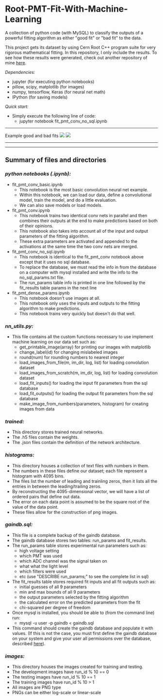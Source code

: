 # Root-PMT-Fit-With-Machine-Learning
A collection of python code (with MySQL) to classify the outputs of a powerful fitting 
algorithm as either "good fit" or "bad fit" to the data.

This project gets its dataset by using Cern Root C++ program suite for very rigorous 
mathematical fitting. In this repository, I only include the results. To see how these 
results were generated, check out another repository of mine 
[here](https://github.com/bradylowe/Low-Light-PMT-Data-Root-Fit). 

*Dependencies:*
 - jupyter (for executing python notebooks)
 - pillow, scipy, matplotlib (for images) 
 - numpy, tensorflow, Keras (for neural net math)
 - IPython (for saving models)

*Quick start:*
 - Simply execute the following line of code:
    * jupyter notebook fit_pmt_conv_no_sql.ipynb

---

Example good and bad fits 
![](fit_pmt_nn__fitID102_runID249_chi3_log0.png)
![](fit_pmt_nn__fitID126_runID273_chi329_log0.png)

---
---

## Summary of files and directories

### *python notebooks (.ipynb):*
 - fit_pmt_conv_basic.ipynb
    * This notebook is the most basic convolution neural net example.
    * Within this notebook, we can load our data, define a convolutional model, train the model, and do a little evaluation. 
    * We can also save models or load models.
 - fit_pmt_conv.ipynb
    * This notebook trains two identical conv nets in parallel and then combines their outputs at the end to make predictions based on both of their opinions.
    * This notebook also takes into account all of the input and output parameters of the fitting algorithm. 
    * These extra parameters are activated and appended to the activations at the same time the two conv nets are merged.
 - fit_pmt_conv_no_sql.ipynb
    * This notebook is identical to the fit_pmt_conv notebook above except that it uses no sql database.
    * To replace the database, we must read the info in from the database on a computer with mysql installed and write the info to the no_sql_params.txt file.
    * The run_params table info is printed in one line followed by the fit_results table params in the next line
 - fit_pmt_dense_params.ipynb
    * This notebook doesn't use images at all.
    * This notebook only uses the inputs and outputs to the fitting algorithm to make predictions.
    * This notebook trains very quickly but doesn't do that well.

### *nn_utils.py:*
 - This file contains all the custom functions necessary to use implement machine learning on our data set such as:
    * get_printable_image(array) for printing our images with matplotlib
    * change_label(id) for changing mislabeled images
    * round(num) for rounding numbers to nearest integer
    * load_images_from_file(m, im_dir, log, list) for loading convolution dataset
    * load_images_from_scratch(m, im_dir, log, list) for loading convolution dataset
    * load_fit_inputs() for loading the input fit parameters from the sql database
    * load_fit_outputs() for loading the output fit parameters from the sql database
    * make_image_from_numbers(parameters, histogram) for creating images from data

### *trained:*
 - This directory stores trained neural networks.
 - The .h5 files contain the weights.
 - The .json files contain the definition of the network architecture.

### *histograms:*
 - This directory houses a collection of text files with numbers in them.
 - The numbers in these files define our dataset; each file represent a histogram with 4095 bins.
 - The files list the number of leading and trainling zeros, then it lists all the entries in between the leading/trailing zeros.
 - By reconstructing the 4095-dimensional vector, we will have a list of ordered pairs that define out data. 
 - The error on each data point is assumed to be the square root of the value of the data point.
 - These files allow for the construction of png images.

### *gaindb.sql:*
 - This file is a complete backup of the gaindb database.
 - The gaindb database stores two tables: run_params and fit_results.
 - The run_params table stores experimental run parameters such as:
    * high voltage setting
    * which PMT was used
    * which ADC channel was the signal taken on
    * what what the light level
    * which filters were used
    * etc (use "DESCRIBE run_params;" to see the complete list in sql)
 - The fit_results table stores required fit inputs and all fit outputs such as:
    * initial guesses of all 9 parameters
    * min and max bounds of all 9 parameters
    * the output parameters selected by the fitting algorithm
    * the calculated error on the predicted parameters from the fit
    * chi-squared per degree of freedom
 - Once mysql is installed, you should be able to (from the command line) run:
    * mysql -u user -p gaindb < gaindb.sql
 - This command should create the gaindb database and populate it with values. (If this is not the case, you must first define the gaindb database on your system and give your user all permissions over the database, described [here](https://dev.mysql.com/doc/refman/8.0/en/creating-database.html)).

### *images:*
 - This directory houses the images created for training and testing.
 - The development images have run_id % 10 == 0
 - The testing images have run_id % 10 == 1
 - The training images have run_id % 10 > 1
 - All images are PNG type
 - PNGs can be either log-scale or linear-scale

